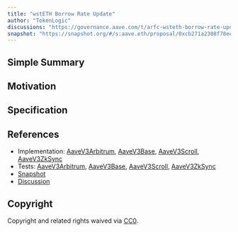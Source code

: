 ```yaml
---
title: "wstETH Borrow Rate Update"
author: "TokenLogic"
discussions: "https://governance.aave.com/t/arfc-wsteth-borrow-rate-update/20762"
snapshot: "https://snapshot.org/#/s:aave.eth/proposal/0xcb271a2308f78eeab5cbf5576938b61e7437c99781320c1340c885a656c9dbdc"
---
```


## Simple Summary

## Motivation

## Specification

## References

- Implementation: [AaveV3Arbitrum](https://github.com/bgd-labs/aave-proposals-v3/blob/main/src/20250128_Multi_WstETHBorrowRateUpdate/AaveV3Arbitrum_WstETHBorrowRateUpdate_20250128.sol), [AaveV3Base](https://github.com/bgd-labs/aave-proposals-v3/blob/main/src/20250128_Multi_WstETHBorrowRateUpdate/AaveV3Base_WstETHBorrowRateUpdate_20250128.sol), [AaveV3Scroll](https://github.com/bgd-labs/aave-proposals-v3/blob/main/src/20250128_Multi_WstETHBorrowRateUpdate/AaveV3Scroll_WstETHBorrowRateUpdate_20250128.sol), [AaveV3ZkSync](https://github.com/bgd-labs/aave-proposals-v3/blob/main/zksync/src/20250128_Multi_WstETHBorrowRateUpdate/AaveV3ZkSync_WstETHBorrowRateUpdate_20250128.sol)
- Tests: [AaveV3Arbitrum](https://github.com/bgd-labs/aave-proposals-v3/blob/main/src/20250128_Multi_WstETHBorrowRateUpdate/AaveV3Arbitrum_WstETHBorrowRateUpdate_20250128.t.sol), [AaveV3Base](https://github.com/bgd-labs/aave-proposals-v3/blob/main/src/20250128_Multi_WstETHBorrowRateUpdate/AaveV3Base_WstETHBorrowRateUpdate_20250128.t.sol), [AaveV3Scroll](https://github.com/bgd-labs/aave-proposals-v3/blob/main/src/20250128_Multi_WstETHBorrowRateUpdate/AaveV3Scroll_WstETHBorrowRateUpdate_20250128.t.sol), [AaveV3ZkSync](https://github.com/bgd-labs/aave-proposals-v3/blob/main/zksync/src/20250128_Multi_WstETHBorrowRateUpdate/AaveV3ZkSync_WstETHBorrowRateUpdate_20250128.t.sol)
- [Snapshot](https://snapshot.org/#/s:aave.eth/proposal/0xcb271a2308f78eeab5cbf5576938b61e7437c99781320c1340c885a656c9dbdc)
- [Discussion](https://governance.aave.com/t/arfc-wsteth-borrow-rate-update/20762)

## Copyright

Copyright and related rights waived via [CC0](https://creativecommons.org/publicdomain/zero/1.0/).
